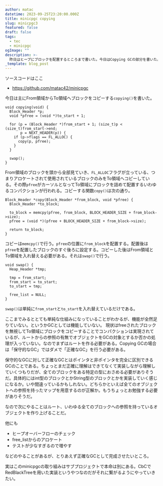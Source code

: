 ```yaml
---
author: matac
datetime: 2023-09-25T23:20:00.000Z
title: minicpgc copying
slug: minicpgc3
featured: false
draft: false
tags:
  - tec
  - minicpgc
ogImage: ""
description: >-
  昨日はヒープにブロックを配置するところまで書いた。今日はCopying GCの部分を書いた。
_template: blog_post
---
```


ソースコードはここ

- https://github.com/matac42/minicpgc

今日は主にFrom領域からTo領域へブロックをコピーする`copying()`を書いた。

```
void copying(void) {
  Block_Header *p;
  void *pfree = (void *)to_start + 1;

  for (p = (Block_Header *)from_start + 1; (size_t)p < (size_t)from_start->end;
       p = NEXT_HEADER(p)) {
    if (p->flags == FL_ALLOC) {
      copy(p, pfree);
    }
  }

  swap();
}
```

From領域のブロックを頭から全部見ていき、`FL_ALLOC`フラグが立っている、つまりアロケートされて使用されているブロックのみをTo領域へコピーしている。その際`pfree`がカーソルとなってTo領域にブロックを詰めて配置するいわゆるコンパクションが行われる。コピーする関数`copy()`は次の通り。

```
Block_Header *copy(Block_Header *from_block, void *pfree) {
  Block_Header *to_block;

  to_block = memcpy(pfree, from_block, BLOCK_HEADER_SIZE + from_block->size);
  pfree = (void *)(pfree + BLOCK_HEADER_SIZE + from_block->size);

  return to_block;
}
```

コピーは`memcpy()`で行う。`pfree`の位置に`from_block`を配置する。配置後は`pfree`を配置したブロックのすぐ後ろに設定する。コピーした後はFrom領域とTo領域を入れ替える必要がある。それは`swap()`で行う。

```
void swap() {
  Heap_Header *tmp;

  tmp = from_start;
  from_start = to_start;
  to_start = tmp;

  free_list = NULL;
}
```

`swap()`は単純に`from_start`と`to_start`を入れ替えているだけである。

ここまでみるととても単純な仕組みになっていることがわかるが、機能が全然足りていない。というかGCとしては機能していない。
現状はfreeされたブロックを無視してTo領域にブロックをコピーすることでコンパクションは実現されているが、ルートからの参照の有無でオブジェクトをGCの対象とするか否かの処理が入っていない。なのでまずはルートを作る必要がある。Copying GCの場合は「保守的なGC」ではダメで「正確なGC」を行う必要がある。

保守的なGCに対して正確なGCとはポインタと非ポインタを完全に区別できるGCのことである。ちょっとまだ正確に理解はできてなくて実装しながら理解していくつもりだが、全てのブロックをある特定の型におさめる必要がありそうだ。具体的にはint型のブロックとかString型のブロックとかを実装していく感じになるか。いや間違っているかもしれない。どちらかといえば全てのオブジェクトへの参照を持ったマップを用意するのが正解か。もうちょっとお勉強する必要がありそうだ。

なので次にやることはルート、いわゆる全てのブロックへの参照を持っているオブジェクトを作り上げることだ。

他にも

- ヒープオーバーフローのチェック
- free_listからのアロケート
- テストが少なすぎるので増やす

などのやることがあるが、とりあえず正確なGCとして完成させたいところ。

実はこのminicpgcの取り組みはサブプロジェクトで本命は別にある。CbCでRedBlackTreeを用いた実装というやつなのだがそれに繋がるようにやっていきたい。